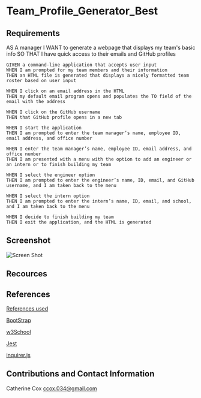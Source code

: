 # Team_Profile_Generator_Best

## Requirements

<!-- ----------------------- -->

AS A manager
I WANT to generate a webpage that displays my team's basic info
SO THAT I have quick access to their emails and GitHub profiles

```
GIVEN a command-line application that accepts user input
WHEN I am prompted for my team members and their information
THEN an HTML file is generated that displays a nicely formatted team roster based on user input

WHEN I click on an email address in the HTML
THEN my default email program opens and populates the TO field of the email with the address

WHEN I click on the GitHub username
THEN that GitHub profile opens in a new tab

WHEN I start the application
THEN I am prompted to enter the team manager’s name, employee ID, email address, and office number

WHEN I enter the team manager’s name, employee ID, email address, and office number
THEN I am presented with a menu with the option to add an engineer or an intern or to finish building my team

WHEN I select the engineer option
THEN I am prompted to enter the engineer’s name, ID, email, and GitHub username, and I am taken back to the menu

WHEN I select the intern option
THEN I am prompted to enter the intern’s name, ID, email, and school, and I am taken back to the menu

WHEN I decide to finish building my team
THEN I exit the application, and the HTML is generated
```

## Screenshot

<!-- ----------------------- -->

![Screen Shot](https://.png)

## Recources

<!-- ----------------------- -->

## References

<!-- ----------------------- -->

[References used](https://www.elated.com/res/File/articles/development/javascript/jquery/elegant-sliding-image-gallery-with-jquery/)

[BootStrap](https://getbootstrap.com/)

[w3School](https://www.w3schools.com/bootstrap4/bootstrap_grid_stacked_to_horizontal.asp)

[Jest](https://www.npmjs.com/package/jest)

[inquirer.js](https://www.npmjs.com/package/inquirer)

## Contributions and Contact Information

<!-- ----------------------- -->

Catherine Cox
ccox.034@gmail.com
